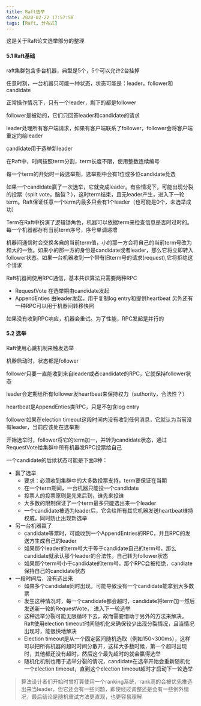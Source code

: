 ```yaml
---
title: Raft选举
date: 2020-02-22 17:57:58
tags: [Raft, 分布式]
---
```



这是关于Raft论文选举部分的整理


#### 5.1 Raft基础

raft集群包含多台机器，典型是5个，5个可以允许2台挂掉

任意时刻，一台机器只可能一种状态，状态可能是：leader，follower和candidate

正常操作情况下，只有一个leader，剩下的都是follower

follower是被动的，它们只回答leader和candidate的请求

leader处理所有客户端请求，如果有客户端联系了follower，follower会将客户端重定向给leader

candidate用于选举新leader

在Raft中，时间按照term分割，term长度不限，使用整数连续编号

每一个term的开始时一段选举期，选举期中会有1位或多位candidate竞选

如果一个candidate赢了一次选举，它就变成leader。有些情况下，可能出现分裂的投票（split vote，脑裂？），这时term结束，且无leader产生，进入下一轮term。Raft保证任意一个term内最多只会有1个leader（也可能是0个，未选举成功）

Term在Raft中扮演了逻辑锁角色，机器可以依据term来检查信息是否时过时的。每一个机器都存有当前term序号，序号单调递增

机器间通信时会交换各自的当前term值，小的那一方会将自己的当前term号改为和大的一致。如果小的那一方的身份是candidate或者leader，那么它将立即转入follower状态。如果一台机器收到一个带有旧term号的请求(request),它将拒绝这个请求

Raft机器间使用RPC通信，基本共识算法只需要两种RPC
- RequestVote   在选举期由candidate发起
- AppendEnties  由leader发起，用于复制log entry和提供heartbeat
另外还有一种RPC可以用于机器间转移快照

如果没有收到RPC响应，机器会重试。为了性能，RPC发起是并行的


#### 5.2 选举

Raft使用心跳机制来触发选举

机器启动时，状态都是follower

follower只要一直能收到来自leader或者candidate的RPC，它就保持follower状态

leader会定期给所有follower发heartbeat来保持权力（authority，合法性？）

heartbeat是AppendEnties类RPC，只是不包含log entry

follower如果在election timeout这段时间内没有收到任何消息，它就认为当前没有leader，当前应该处在选举期

开始选举时，follower将它的term加一，并转为candidate状态，通过RequestVote给集群中所有机器发RPC投票给自己

一个candidate的后续状态可能是下面3种：
- 赢了选举
	- 要求：必须收到集群中的大多数投票支持，term要保证在当期
	- 在一个term期间，一台机器只能投一个candidate
	- 投票人的投票原则是先来后到，谁先来投谁
	- 大多数的限制保证了一个term最多只能选出来一个leader
	- 一个candidate被选为leader后，它会给所有其它机器发送heartbeat维持权威，同时防止出现新选举
- 另一台机器赢了
	- candidate等票时，可能收到一个AppendEntries的RPC，并且RPC的发送方生成自己的leader
	- 如果那个leader的term号大于等于candidate自己的term号，那么candidate就承认那个leader的合法性，自己转为follower状态
	- 如果那个term号小于candidate的term号，那个RPC会被拒绝，candiate保持自己的candidate状态
- 一段时间后，没有选出来
	- 如果多个candidate同时出现，可能导致没有一个candidate能拿到大多数票
	- 发生这种情况时，每一个candidate都会超时，candidate将term加一然后发送新一轮的RequestVote， 进入下一轮选举
	- 这种选举分裂可能无限循环下去，故而需要借助于另外的方法来解决。Raft使用election timeout时间随机化来确保较少出现分裂情况，且当情况出现时，能很快地解决
	- Election timeout是从一个固定区间随机选取（例如150~300ms），这样可以把所有机器的超时时间分散开，这样大多数时候，第一个超时出现时，其他都还没有超时，然后这个最先超时的就会赢得选举
	- 随机化机制也用于选举分裂的情况，candidate在选举开始会重新随机化一个election timeout，直到这个election timeout超时才启动下一轮选举

> 算法设计者们开始时曾打算使用一个ranking系统，rank高的会被优先推选出来当leader，但它还会有一些问题，即使经过调整还是会有一些例外情况，最后结论是随机重试方法更直观，也更容易理解
